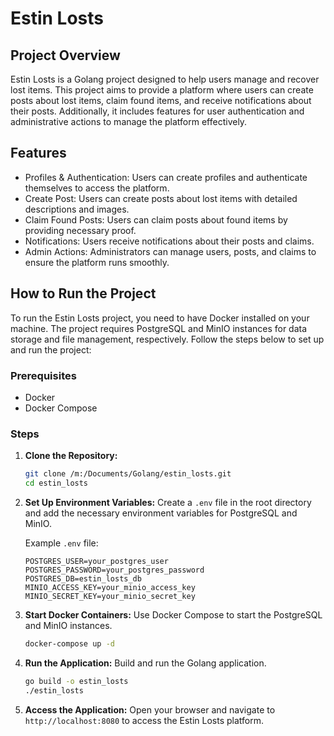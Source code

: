 # Estin Losts

## Project Overview

Estin Losts is a Golang project designed to help users manage and recover lost items. This project aims to provide a platform where users can create posts about lost items, claim found items, and receive notifications about their posts. Additionally, it includes features for user authentication and administrative actions to manage the platform effectively.

## Features

- Profiles & Authentication: Users can create profiles and authenticate themselves to access the platform.
- Create Post: Users can create posts about lost items with detailed descriptions and images.
- Claim Found Posts: Users can claim posts about found items by providing necessary proof.
- Notifications: Users receive notifications about their posts and claims.
- Admin Actions: Administrators can manage users, posts, and claims to ensure the platform runs smoothly.

## How to Run the Project

To run the Estin Losts project, you need to have Docker installed on your machine. The project requires PostgreSQL and MinIO instances for data storage and file management, respectively. Follow the steps below to set up and run the project:

### Prerequisites

- Docker
- Docker Compose

### Steps

1. **Clone the Repository:**
    ```sh
    git clone /m:/Documents/Golang/estin_losts.git
    cd estin_losts
    ```

2. **Set Up Environment Variables:**
    Create a `.env` file in the root directory and add the necessary environment variables for PostgreSQL and MinIO.

    Example `.env` file:
    ```env
    POSTGRES_USER=your_postgres_user
    POSTGRES_PASSWORD=your_postgres_password
    POSTGRES_DB=estin_losts_db
    MINIO_ACCESS_KEY=your_minio_access_key
    MINIO_SECRET_KEY=your_minio_secret_key
    ```

3. **Start Docker Containers:**
    Use Docker Compose to start the PostgreSQL and MinIO instances.
    ```sh
    docker-compose up -d
    ```

4. **Run the Application:**
    Build and run the Golang application.
    ```sh
    go build -o estin_losts
    ./estin_losts
    ```

5. **Access the Application:**
    Open your browser and navigate to `http://localhost:8080` to access the Estin Losts platform.